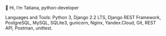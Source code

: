 👋 Hi, I’m Tatiana, python-developer

Languages and Tools: Python 3, Django 2.2 LTS, Django REST Framework, PostgreSQL, MySQL, SQLite3, gunicorn, Nginx, Yandex.Cloud, Git, REST API, Postman, unittest.
